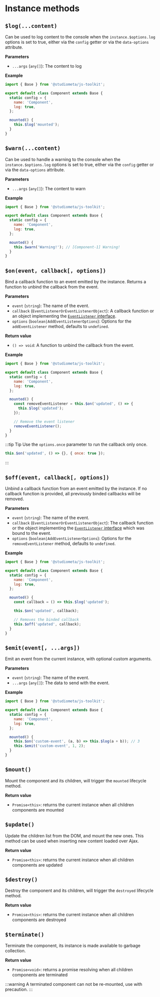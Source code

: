 # Instance methods

## `$log(...content)`

Can be used to log content to the console when the `instance.$options.log` options is set to true, either via the `config` getter or via the `data-options` attribute.

**Parameters**

- `...args` (`any[]`): The content to log

**Example**

```js {6,10}
import { Base } from '@studiometa/js-toolkit';

export default class Component extends Base {
  static config = {
    name: 'Component',
    log: true,
  };

  mounted() {
    this.$log('mounted');
  }
}
```

## `$warn(...content)`

Can be used to handle a warning to the console when the `instance.$options.log` options is set to true, either via the `config` getter or via the `data-options` attribute.

**Parameters**

- `...args` (`any[]`): The content to warn

**Example**

```js {6,10}
import { Base } from '@studiometa/js-toolkit';

export default class Component extends Base {
  static config = {
    name: 'Component',
    log: true,
  };

  mounted() {
    this.$warn('Warning!'); // [Component-1] Warning!
  }
}
```

## `$on(event, callback[, options])`

Bind a callback function to an event emitted by the instance. Returns a function to unbind the callback from the event.

**Parameters**

- `event` (`string`): The name of the event.
- `callback` (`EventListenerOrEventListenerObject`): A callback function or an object implementing the [`EventListener` interface](https://developer.mozilla.org/en-US/docs/Web/API/EventListener).
- `options` (`boolean|AddEventListenerOptions`): Options for the `addEventListener` method, defaults to `undefined`.

**Return value**

- `() => void`: A function to unbind the callback from the event.

**Example**

```js {10-15}
import { Base } from '@studiometa/js-toolkit';

export default class Component extends Base {
  static config = {
    name: 'Component',
    log: true,
  };

  mounted() {
    const removeEventListener = this.$on('updated', () => {
      this.$log('updated');
    });

    // Remove the event listener
    removeEventListener();
  }
}
```

:::tip Tip
Use the `options.once` parameter to run the callback only once.

```js
this.$on('updated', () => {}, { once: true });
```

:::

## `$off(event, callback[, options])`

Unbind a callback function from an event emitted by the instance. If no callback function is provided, all previously binded callbacks will be removed.

**Parameters**

- `event` (`string`): The name of the event.
- `callback` (`EventListenerOrEventListenerObject`): The callback function or the object implementing the [`EventListener` interface](https://developer.mozilla.org/en-US/docs/Web/API/EventListener) which was bound to the event.
- `options` (`boolean|AddEventListenerOptions`): Options for the `removeEventListener` method, defaults to `undefined`.

**Example**

```js {10-15}
import { Base } from '@studiometa/js-toolkit';

export default class Component extends Base {
  static config = {
    name: 'Component',
    log: true,
  };

  mounted() {
    const callback = () => this.$log('updated');

    this.$on('updated', callback);

    // Removes the binded callback
    this.$off('updated', callback);
  }
}
```

## `$emit(event[, ...args])`

Emit an event from the current instance, with optional custom arguments.

**Parameters**

- `event` (`string`): The name of the event.
- `...args` (`any[]`): The data to send with the event.

**Example**

```js {10-11}
import { Base } from '@studiometa/js-toolkit';

export default class Component extends Base {
  static config = {
    name: 'Component',
    log: true,
  };

  mounted() {
    this.$on('custom-event', (a, b) => this.$log(a + b)); // 3
    this.$emit('custom-event', 1, 2);
  }
}
```

## `$mount()`

Mount the component and its children, will trigger the `mounted` lifecycle method.

**Return value**

- `Promise<this>`: returns the current instance when all children components are mounted

## `$update()`

Update the children list from the DOM, and mount the new ones. This method can be used when inserting new content loaded over Ajax.

**Return value**

- `Promise<this>`: returns the current instance when all children components are updated

## `$destroy()`

Destroy the component and its children, will trigger the `destroyed` lifecycle method.

**Return value**

- `Promise<this>`: returns the current instance when all children components are destroyed

## `$terminate()`

Terminate the component, its instance is made available to garbage collection.

**Return value**

- `Promise<void>`: returns a promise resolving when all children components are terminated

:::warning
A terminated component can not be re-mounted, use with precaution.
:::
